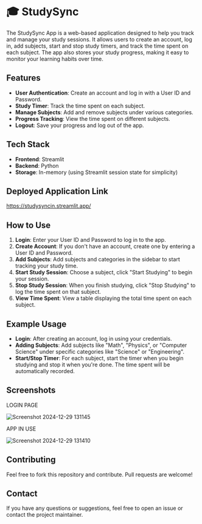 # 🎓 StudySync

The StudySync App is a web-based application designed to help you track and manage your study sessions. It allows users to create an account, log in, add subjects, start and stop study timers, and track the time spent on each subject. The app also stores your study progress, making it easy to monitor your learning habits over time.

## Features

- **User Authentication**: Create an account and log in with a User ID and Password.
- **Study Timer**: Track the time spent on each subject.
- **Manage Subjects**: Add and remove subjects under various categories.
- **Progress Tracking**: View the time spent on different subjects.
- **Logout**: Save your progress and log out of the app.

## Tech Stack

- **Frontend**: Streamlit
- **Backend**: Python
- **Storage**: In-memory (using Streamlit session state for simplicity)


## Deployed Application Link
https://studysyncin.streamlit.app/

## How to Use

1. **Login**: Enter your User ID and Password to log in to the app.
2. **Create Account**: If you don't have an account, create one by entering a User ID and Password.
3. **Add Subjects**: Add subjects and categories in the sidebar to start tracking your study time.
4. **Start Study Session**: Choose a subject, click "Start Studying" to begin your session.
5. **Stop Study Session**: When you finish studying, click "Stop Studying" to log the time spent on that subject.
6. **View Time Spent**: View a table displaying the total time spent on each subject.

## Example Usage

- **Login**: After creating an account, log in using your credentials.
- **Adding Subjects**: Add subjects like "Math", "Physics", or "Computer Science" under specific categories like "Science" or "Engineering".
- **Start/Stop Timer**: For each subject, start the timer when you begin studying and stop it when you're done. The time spent will be automatically recorded.

## Screenshots
LOGIN PAGE

![Screenshot 2024-12-29 131145](https://github.com/user-attachments/assets/0b1056b7-4939-4adb-a18a-ff6deb6bb3e9)

APP IN USE

![Screenshot 2024-12-29 131410](https://github.com/user-attachments/assets/96654170-dc3d-43c0-9b2c-64b184edb354)


## Contributing

Feel free to fork this repository and contribute. Pull requests are welcome!

## Contact

If you have any questions or suggestions, feel free to open an issue or contact the project maintainer.
